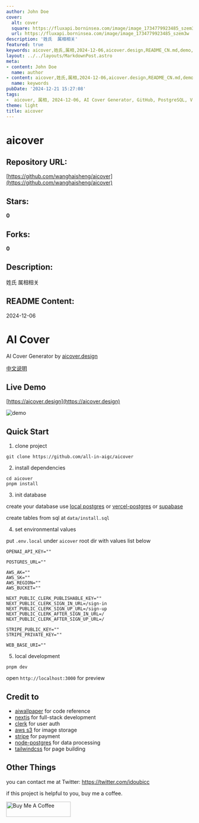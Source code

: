 ```yaml
---
author: John Doe
cover:
  alt: cover
  square: https://fluxapi.borninsea.com/image/image_1734779923485_szem3w
  url: https://fluxapi.borninsea.com/image/image_1734779923485_szem3w
description: '姓氏  属相相关'
featured: true
keywords: aicover,姓氏,属相,2024-12-06,aicover.design,README_CN.md,demo,aicover.design,quick,start,clone,project,dependencies,init,database,sql,.env.local,OPENAI_API_KEY,POSTGRES_URL,AWS_AK,AWS_SK,AWS_REGION,AWS_BUCKET,NEXT_PUBLIC_CLERK_PUBLISHABLE_KEY,NEXT_PUBLIC_CLERK_SIGN_IN_URL,NEXT_PUBLIC_CLERK_SIGN_UP_URL,NEXT_PUBLIC_CLERK_AFTER_SIGN_IN_URL,NEXT_PUBLIC_CLERK_AFTER_SIGN_UP_URL,STRIPE_PUBLIC_KEY,STRIPE_PRIVATE_KEY,WEB_BASE_URI,aiwallpaper,nextjs,clerk,aws,s3,stripe,node-postgres,tailwindcss,pnm.dev,localhost
layout: ../../layouts/MarkdownPost.astro
meta:
- content: John Doe
  name: author
- content: aicover,姓氏,属相,2024-12-06,aicover.design,README_CN.md,demo,aicover.design,quick,start,clone,project,dependencies,init,database,sql,.env.local,OPENAI_API_KEY,POSTGRES_URL,AWS_AK,AWS_SK,AWS_REGION,AWS_BUCKET,NEXT_PUBLIC_CLERK_PUBLISHABLE_KEY,NEXT_PUBLIC_CLERK_SIGN_IN_URL,NEXT_PUBLIC_CLERK_SIGN_UP_URL,NEXT_PUBLIC_CLERK_AFTER_SIGN_IN_URL,NEXT_PUBLIC_CLERK_AFTER_SIGN_UP_URL,STRIPE_PUBLIC_KEY,STRIPE_PRIVATE_KEY,WEB_BASE_URI,aiwallpaper,nextjs,clerk,aws,s3,stripe,node-postgres,tailwindcss,pnm.dev,localhost
  name: keywords
pubDate: '2024-12-21 15:27:08'
tags:
-  aicover, 属相, 2024-12-06, AI Cover Generator, GitHub, PostgreSQL, Vercel, Supabase, OpenAI, AWS, Next.js, Clerk, Stripe, AWS S3, node-postgres, tailwindcss, full-stack development, user authentication, image storage, payment processing, data processing, page building, Twitter, Buy Me A Coffee
theme: light
title: aicover
---
```


# aicover

## Repository URL: 
[https://github.com/wanghaisheng/aicover](https://github.com/wanghaisheng/aicover)

## Stars: 
**0**

## Forks: 
**0**

## Description: 
姓氏  属相相关

## README Content: 
2024-12-06

# AI Cover

AI Cover Generator by [aicover.design](https://aicover.design)

[中文说明](/README_CN.md)

## Live Demo

[https://aicover.design](https://aicover.design)

![demo](./preview.png)

## Quick Start

1. clone project

```shell
git clone https://github.com/all-in-aigc/aicover
```

2. install dependencies

```shell
cd aicover
pnpm install
```

3. init database

create your database use [local postgres](https://wiki.postgresql.org/wiki/Homebrew) or [vercel-postgres](https://vercel.com/docs/storage/vercel-postgres) or [supabase](https://supabase.com/)

create tables from sql at `data/install.sql`

4. set environmental values

put `.env.local` under `aicover` root dir with values list below

```
OPENAI_API_KEY=""

POSTGRES_URL=""

AWS_AK=""
AWS_SK=""
AWS_REGION=""
AWS_BUCKET=""

NEXT_PUBLIC_CLERK_PUBLISHABLE_KEY=""
NEXT_PUBLIC_CLERK_SIGN_IN_URL=/sign-in
NEXT_PUBLIC_CLERK_SIGN_UP_URL=/sign-up
NEXT_PUBLIC_CLERK_AFTER_SIGN_IN_URL=/
NEXT_PUBLIC_CLERK_AFTER_SIGN_UP_URL=/

STRIPE_PUBLIC_KEY=""
STRIPE_PRIVATE_KEY=""

WEB_BASE_URI=""
```

5. local development

```shell
pnpm dev
```

open `http://localhost:3000` for preview

## Credit to

- [aiwallpaper](https://aiwallpaper.shop) for code reference
- [nextjs](https://nextjs.org/docs) for full-stack development
- [clerk](https://clerk.com/docs/quickstarts/nextjs) for user auth
- [aws s3](https://docs.aws.amazon.com/AmazonS3/latest/userguide/upload-objects.html) for image storage
- [stripe](https://stripe.com/docs/development) for payment
- [node-postgres](https://node-postgres.com/) for data processing
- [tailwindcss](https://tailwindcss.com/) for page building

## Other Things

you can contact me at Twitter: https://twitter.com/idoubicc

if this project is helpful to you, buy me a coffee.

<a href="https://www.buymeacoffee.com/idoubi" target="_blank"><img src="https://cdn.buymeacoffee.com/buttons/default-orange.png" alt="Buy Me A Coffee" height="41" width="174"></a>

